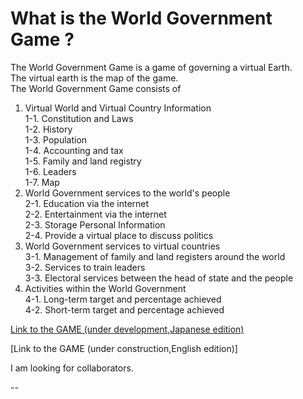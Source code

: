 # What is the World Government Game ?

The World Government Game is a game of governing a virtual Earth.<br>
The virtual earth is the map of the game.<br>
The World Government Game consists of
1. Virtual World and Virtual Country Information<br>
	1-1. Constitution and Laws<br>
	1-2. History<br>
	1-3. Population<br>
	1-4. Accounting and tax<br>
	1-5. Family and land registry<br>
	1-6. Leaders<br>
	1-7. Map<br>
2. World Government services to the world's people<br>
	2-1. Education via the internet<br>
	2-2. Entertainment via the internet<br>
	2-3. Storage Personal Information<br>
	2-4. Provide a virtual place to discuss politics <br>
3. World Government services to virtual countries<br>
	3-1. Management of family and land registers around the world<br>
	3-2. Services to train leaders<br>
	3-3. Electoral services between the head of state and the people<br>
4. Activities within the World Government<br>
	4-1. Long-term target and percentage achieved<br>
	4-2. Short-term target and percentage achieved<br>	
	
[Link to the GAME (under development,Japanese edition)](http://153.127.39.194/a1/post_index.php)

[Link to the GAME (under construction,English edition)]

I am looking for collaborators.

--


